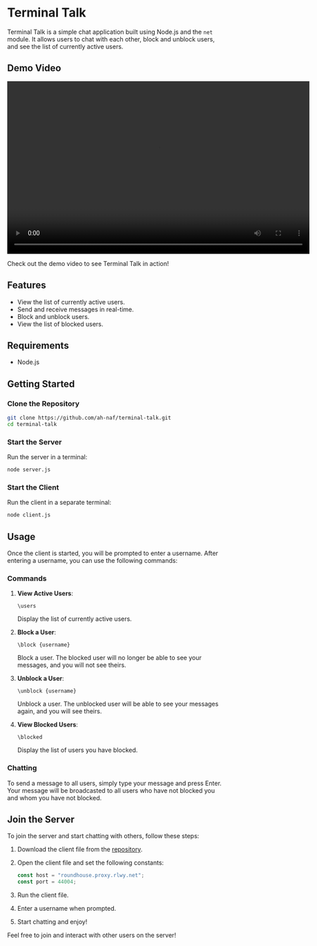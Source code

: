 # Terminal Talk

Terminal Talk is a simple chat application built using Node.js and the `net` module.
It allows users to chat with each other, block and unblock users, and see the list of currently active users.

## Demo Video

<video width="700" height="400" controls>
  <source src="./terminal-talk.mp4" type="video/mp4">
</video>

Check out the demo video to see Terminal Talk in action!

## Features

- View the list of currently active users.
- Send and receive messages in real-time.
- Block and unblock users.
- View the list of blocked users.

## Requirements

- Node.js

## Getting Started

### Clone the Repository

```bash
git clone https://github.com/ah-naf/terminal-talk.git
cd terminal-talk
```

### Start the Server

Run the server in a terminal:

```bash
node server.js
```

### Start the Client

Run the client in a separate terminal:

```bash
node client.js
```

## Usage

Once the client is started, you will be prompted to enter a username. After entering a username, you can use the following commands:

### Commands

1. **View Active Users**:

   ```plaintext
   \users
   ```

   Display the list of currently active users.

2. **Block a User**:

   ```plaintext
   \block {username}
   ```

   Block a user. The blocked user will no longer be able to see your messages, and you will not see theirs.

3. **Unblock a User**:

   ```plaintext
   \unblock {username}
   ```

   Unblock a user. The unblocked user will be able to see your messages again, and you will see theirs.

4. **View Blocked Users**:
   ```plaintext
   \blocked
   ```
   Display the list of users you have blocked.

### Chatting

To send a message to all users, simply type your message and press Enter. Your message will be broadcasted to all users who have not blocked you and whom you have not blocked.

## Join the Server

To join the server and start chatting with others, follow these steps:

1. Download the client file from the [repository](https://github.com/ah-naf/terminal-talk).
2. Open the client file and set the following constants:

   ```javascript
   const host = "roundhouse.proxy.rlwy.net";
   const port = 44004;
   ```

3. Run the client file.
4. Enter a username when prompted.
5. Start chatting and enjoy!

Feel free to join and interact with other users on the server!
